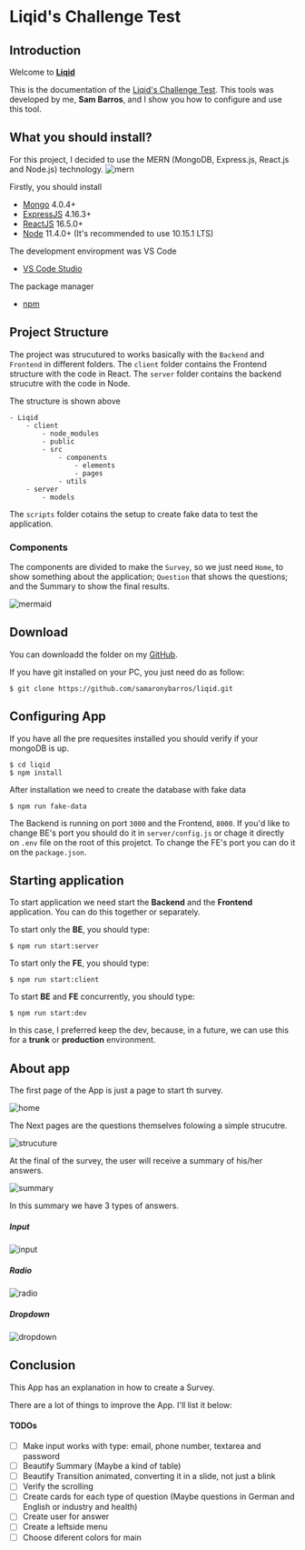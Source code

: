 # Liqid's Challenge Test

## Introduction

Welcome to **[Liqid](https://www.liqid.de/de)**

This is the documentation of the [Liqid's Challenge Test](doc/pdf/challenge.pdf). This tools was developed by me, **Sam Barros**, and I show you how to configure and use this tool.

## What you should install?

For this project, I decided to use the MERN (MongoDB, Express.js, React.js and Node.js) technology.
![mern](https://miro.medium.com/max/678/1*dqvlaszRLvoPmARpOlLN9A.png)

Firstly, you should install

-   [Mongo](https://www.mongodb.com/) 4.0.4+
-   [ExpressJS](https://expressjs.com/) 4.16.3+
-   [ReactJS](https://reactjs.org/) 16.5.0+
-   [Node](https://nodejs.org/en/) 11.4.0+ (It's recommended to use 10.15.1 LTS)

The development enviropment was VS Code

-   [VS Code Studio](https://code.visualstudio.com/)

The package manager

-   [npm](https://www.npmjs.com/)

## Project Structure

The project was strucutured to works basically with the `Backend` and `Frontend` in different folders. The `client` folder contains the Frontend structure with the code in React. The `server` folder contains the backend strucutre with the code in Node.

The structure is shown above

```
- Liqid
    - client
        - node_modules
        - public
        - src
            - components
                - elements
                - pages
            - utils
    - server
        - models
```

The `scripts` folder cotains the setup to create fake data to test the application.

### Components

The components are divided to make the `Survey`, so we just need `Home`, to show something about the application; `Question` that shows the questions; and the Summary to show the final results.

![mermaid](doc/img/mermaid.png)

## Download

You can downloadd the folder on my [GitHub](https://github.com/samaronybarros/liqid).

If you have git installed on your PC, you just need do as follow:

```
$ git clone https://github.com/samaronybarros/liqid.git
```

## Configuring App

If you have all the pre requesites installed you should verify if your mongoDB is up.

```
$ cd liqid
$ npm install
```

After installation we need to create the database with fake data

```
$ npm run fake-data
```

The Backend is running on port `3000` and the Frontend, `8000`. If you'd like to change BE's port you should do it in `server/config.js` or chage it directly on `.env` file on the root of this projetct. To change the FE's port you can do it on the `package.json`.

## Starting application

To start application we need start the **Backend** and the **Frontend** application. You can do this together or separately.

To start only the **BE**, you should type:

```
$ npm run start:server
```

To start only the **FE**, you should type:

```
$ npm run start:client
```

To start **BE** and **FE** concurrently, you should type:

```
$ npm run start:dev
```

In this case, I preferred keep the dev, because, in a future, we can use this for a **trunk** or **production** environment.

## About app

The first page of the App is just a page to start th survey.

![home](doc/img/home.png)

The Next pages are the questions themselves folowing a simple strucutre.

![strucuture](doc/img/structure.png)

At the final of the survey, the user will receive a summary of his/her answers.

![summary](doc/img/summary.png)

In this summary we have 3 types of answers.

##### Input

![input](doc/img/input.png)

##### Radio

![radio](doc/img/radio.png)

##### Dropdown

![dropdown](doc/img/dropdown.png)

## Conclusion

This App has an explanation in how to create a Survey.

There are a lot of things to improve the App. I'll list it below:

#### TODOs

-   [ ] Make input works with type: email, phone number, textarea and password
-   [ ] Beautify Summary (Maybe a kind of table)
-   [ ] Beautify Transition animated, converting it in a slide, not just a blink
-   [ ] Verify the scrolling
-   [ ] Create cards for each type of question (Maybe questions in German and English or industry and health)
-   [ ] Create user for answer
-   [ ] Create a leftside menu
-   [ ] Choose diferent colors for main

